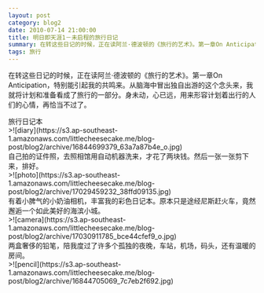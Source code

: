 ```yaml
---
layout: post
category: blog2
date: 2010-07-14 21:00:00
title: 明日即天涯1－未启程的旅行日记
summary: 在转这些日记的时候，正在读阿兰·德波顿的《旅行的艺术》。第一章On Anticipation，特别能引起我的共鸣来。
tags: 旅行
---
```


在转这些日记的时候，正在读阿兰·德波顿的《旅行的艺术》。第一章On Anticipation，特别能引起我的共鸣来。从脑海中冒出独自出游的这个念头来，我就将计划和准备看成了旅行的一部分。身未动，心已远，用来形容计划着出行的人们的心情，再恰当不过了。

<figcaption>
旅行日记本
</figcaption>
>![diary](https://s3.ap-southeast-1.amazonaws.com/littlecheesecake.me/blog-post/blog2/archive/16844699379_63a7a87b4e_o.jpg)

<figcaption>
自己拍的证件照，去照相馆用自动机器洗来，才花了两块钱。然后一张一张剪下来，排好。
</figcaption>
>![photo](https://s3.ap-southeast-1.amazonaws.com/littlecheesecake.me/blog-post/blog2/archive/17029459232_38ffd09135.jpg)

<figcaption>
有着小脾气的小奶油相机，丰富我的彩色日记本。原本只是途经尼斯赶火车，竟然邂逅一个如此美好的海滨小城。
</figcaption>
>![camera](https://s3.ap-southeast-1.amazonaws.com/littlecheesecake.me/blog-post/blog2/archive/17030911785_bce44cfef9_o.jpg)

<figcaption>
两盒奢侈的铅笔，陪我度过了许多个孤独的夜晚，车站，机场，码头，还有温暖的房间。
</figcaption>
>![pencil](https://s3.ap-southeast-1.amazonaws.com/littlecheesecake.me/blog-post/blog2/archive/16844705069_7c7eb2f692.jpg)




